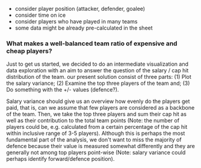- consider player position (attacker, defender, goalee)
- consider time on ice
- consider players who have played in many teams
- some data might be already pre-calculated in the sheet

### What makes a well-balanced team ratio of expensive and cheap players?

Just to get us started, we decided to do an intermediate visualization and data exploration with an aim to answer the question of the salary / cap hit distribution of the team. our present solution consist of three parts: (1) Plot the salary variance; (2) Examine the top three players of the team and; (3) Do something with the +/- values (defence?).

Salary variance should give us an overview how evenly do the players get paid, that is, can we assume that few players are considered as a backbone of the team. Then, we take the top three players and sum their cap hit as well as their contribution to the total team points (Note: the number of players could be, e.g. calculated from a certain percentage of the cap hit within inclusive range of 3-5 players). Although this is perhaps the most fundamental part of the analysis, we don't want to miss the majority of defence because their value is measured somewhat differently and they are generally not among top players point-wise (Note: salary variance could perhaps identify forward/defence position).
